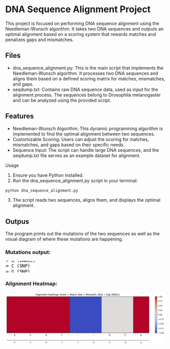 # DNA Sequence Alignment Project

This project is focused on performing DNA sequence alignment using the Needleman-Wunsch algorithm. It takes two DNA sequences and outputs an optimal alignment based on a scoring system that rewards matches and penalizes gaps and mismatches.

## Files
* dna_sequence_alignment.py: This is the main script that implements the Needleman-Wunsch algorithm. It processes two DNA sequences and aligns them based on a defined scoring matrix for matches, mismatches, and gaps.
* seqdump.txt: Contains raw DNA sequence data, used as input for the alignment process. The sequences belong to Drosophila melanogaster and can be analyzed using the provided script.

## Features
* Needleman-Wunsch Algorithm: This dynamic programming algorithm is implemented to find the optimal alignment between two sequences.
* Customizable Scoring: Users can adjust the scoring for matches, mismatches, and gaps based on their specific needs.
* Sequence Input: The script can handle large DNA sequences, and the seqdump.txt file serves as an example dataset for alignment.

Usage
1. Ensure you have Python installed.
2. Run the dna_sequence_alignment.py script in your terminal:
```markdown
python dna_sequence_alignment.py
```
3. The script reads two sequences, aligns them, and displays the optimal alignment.


## Outpus
The program prints out the mutations of the two sequences as well as the visual diagram of where these mutations are happening. 

### Mutations output:

![Mutations](images/mutations.png)

### Alignment Heatmap:

![Alignment Diagram](images/alignment_heatmap.png)
